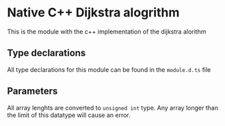 # Native C++ Dijkstra alogrithm
This is the module with the c++ implementation of the dijkstra alorithm
## Type declarations
All type declarations for this module can be found in the `module.d.ts` file
## Parameters 
All array lenghts are converted to `unsigned int` type. Any array longer than the limit of this datatype will cause an error.
